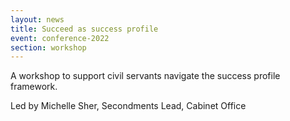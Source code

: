 ```yaml
---
layout: news
title: Succeed as success profile
event: conference-2022
section: workshop
---
```

A workshop to support civil servants navigate the success profile framework.

Led by Michelle Sher, Secondments Lead, Cabinet Office